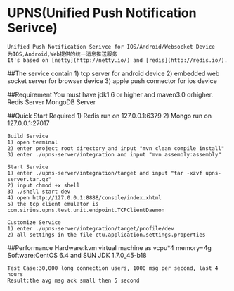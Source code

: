 UPNS(Unified Push Notification Serivce)
====
    Unified Push Notification Serivce for IOS/Android/Websocket Device
    为IOS,Android,Web提供的统一消息推送服务
    It's based on [netty](http://netty.io/) and [redis](http://redis.io/).
    
##The service contain
    1) tcp server for android device
    2) embedded web socket server for browser device
    3) apple push connector for ios device

##Requirement
    You must have jdk1.6 or higher and maven3.0 orhigher.
    Redis Server
    MongoDB Server

##Quick Start
    Required
    1) Redis run on 127.0.0.1:6379
    2) Mongo run on 127.0.0.1:27017

    Build Service
    1) open terminal
    2) enter project root directory and input "mvn clean compile install"
    3) enter ./upns-server/integration and input "mvn assembly:assembly"

    Start Service
    1) enter ./upns-server/integration/target and input "tar -xzvf upns-server.tar.gz"
    2) input chmod +x shell
    3) ./shell start dev
    4) open http://127.0.0.1:8888/console/index.xhtml
    5) the tcp client emulator is com.sirius.upns.test.unit.endpoint.TCPClientDaemon

    Customize Service
    1) enter ./upns-server/integration/target/profile/dev
    2) all settings in the file ctu.application.settings.properties

##Performance
    Hardware:kvm virtual machine as vcpu*4 memory=4g
    Software:CentOS 6.4 and SUN JDK 1.7.0_45-b18

    Test Case:30,000 long connection users, 1000 msg per second, last 4 hours
    Result:the avg msg ack small then 5 second



